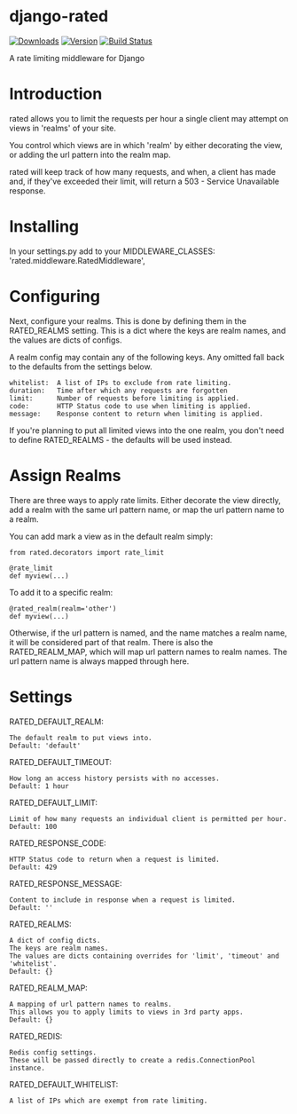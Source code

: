 django-rated
============
[![Downloads](https://pypip.in/d/django-rated/badge.png)](https://crate.io/package/django-rated)
[![Version](https://pypip.in/v/django-rated/badge.png)](https://crate.io/package/django-rated)
[![Build Status](https://secure.travis-ci.org/funkybob/django-rated.png?branch=master)](http://travis-ci.org/funkybob/django-rated)


A rate limiting middleware for Django

Introduction
============

rated allows you to limit the requests per hour a single client may attempt on views in 'realms' of your site.

You control which views are in which 'realm' by either decorating the view, or adding the url pattern into the realm map.

rated will keep track of how many requests, and when, a client has made and, if they've exceeded their limit, will return a 503 - Service Unavailable response.

Installing
==========

In your settings.py add to your MIDDLEWARE_CLASSES:
    'rated.middleware.RatedMiddleware',

Configuring
===========

Next, configure your realms.  This is done by defining them in the RATED_REALMS setting.  This is a dict where the keys are realm names, and the values are dicts of configs.

A realm config may contain any of the following keys.  Any omitted fall back to the defaults from the settings below.

    whitelist:  A list of IPs to exclude from rate limiting.
    duration:   Time after which any requests are forgotten
    limit:      Number of requests before limiting is applied.
    code:       HTTP Status code to use when limiting is applied.
    message:    Response content to return when limiting is applied.

If you're planning to put all limited views into the one realm, you don't need to define RATED_REALMS - the defaults will be used instead.

Assign Realms
=============

There are three ways to apply rate limits.  Either decorate the view directly, add a realm with the same url pattern name, or map the url pattern name to a realm.

You can add mark a view as in the default realm simply:

    from rated.decorators import rate_limit

    @rate_limit
    def myview(...)

To add it to a specific realm:

    @rated_realm(realm='other')
    def myview(...)

Otherwise, if the url pattern is named, and the name matches a realm name, it will be considered part of that realm.  There is also the RATED_REALM_MAP, which will map url pattern names to realm names.  The url pattern name is always mapped through here.

Settings
========

RATED_DEFAULT_REALM:

    The default realm to put views into.
    Default: 'default'

RATED_DEFAULT_TIMEOUT:

    How long an access history persists with no accesses.
    Default: 1 hour

RATED_DEFAULT_LIMIT:

    Limit of how many requests an individual client is permitted per hour.
    Default: 100

RATED_RESPONSE_CODE:

    HTTP Status code to return when a request is limited.
    Default: 429

RATED_RESPONSE_MESSAGE:

    Content to include in response when a request is limited.
    Default: ''

RATED_REALMS:

    A dict of config dicts.
    The keys are realm names.
    The values are dicts containing overrides for 'limit', 'timeout' and 'whitelist'.
    Default: {}

RATED_REALM_MAP:

    A mapping of url pattern names to realms.
    This allows you to apply limits to views in 3rd party apps.
    Default: {}

RATED_REDIS:

    Redis config settings.
    These will be passed directly to create a redis.ConnectionPool instance.

RATED_DEFAULT_WHITELIST:

    A list of IPs which are exempt from rate limiting.
